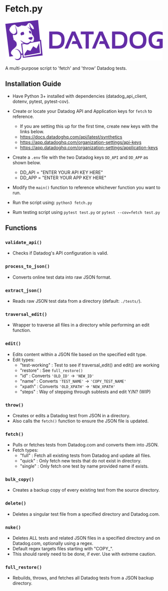 # Fetch.py

<img src="./fetch.png" alt="drawing"/>

A multi-purpose script to 'fetch' and 'throw' Datadog tests.

## Installation Guide

- Have Python 3+ installed with dependencies (datadog_api_client, dotenv, pytest, pytest-cov).
- Create or locate your Datadog API and Application keys for `fetch` to reference.

  - If you are setting this up for the first time, create new keys with the links below.
  - https://docs.datadoghq.com/api/latest/synthetics
  - https://app.datadoghq.com/organization-settings/api-keys
  - https://app.datadoghq.com/organization-settings/application-keys

- Create a `.env` file with the two Datadog keys `DD_API` and `DD_APP` as shown below.

  - DD_API = "ENTER YOUR API KEY HERE"
  - DD_APP = "ENTER YOUR APP KEY HERE"

- Modify the `main()` function to reference whichever function you want to run.
- Run the script using: `python3 fetch.py`
- Rum testing script using `pytest test.py` or `pytest --cov=fetch test.py`

## Functions

### `validate_api()`

- Checks if Datadog's API configuration is valid.

### `process_to_json()`

- Converts online test data into raw JSON format.

### `extract_json()`

- Reads raw JSON test data from a directory (default: `./tests/`).

### `traversal_edit()`

- Wrapper to traverse all files in a directory while performing an edit function.

### `edit()`

- Edits content within a JSON file based on the specified edit type.
- Edit types:
  - "test-working" : Test to see if traversal_edit() and edit() are working
  - "restore" : See `full_restore()`
  - "id" : Converts `'OLD_ID'` -> `'NEW_ID'`
  - "name" : Converts `'TEST_NAME'` -> `'COPY_TEST_NAME'`
  - "xpath" : Converts `'OLD_XPATH'` -> `'NEW_XPATH'`
  - "steps" : Way of stepping through subtests and edit Y/N? (WIP)

### `throw()`

- Creates or edits a Datadog test from JSON in a directory.
- Also calls the `fetch()` function to ensure the JSON file is updated.

### `fetch()`

- Pulls or fetches tests from Datadog.com and converts them into JSON.
- Fetch types:
  - "full" : Fetch all existing tests from Datadog and update all files.
  - "quick" : Only fetch new tests that do not exist in directory.
  - "single" : Only fetch one test by name provided name if exists.

### `bulk_copy()`

- Creates a backup copy of every existing test from the source directory.

### `delete()`

- Deletes a singular test file from a specified directory and Datadog.com.

### `nuke()`

- Deletes ALL tests and related JSON files in a specified directory and on Datadog.com, optionally using a regex.
- Default regex targets files starting with "COPY\_".
- This should rarely need to be done, if ever. Use with extreme caution.

### `full_restore()`

- Rebuilds, throws, and fetches all Datadog tests from a JSON backup directory.
